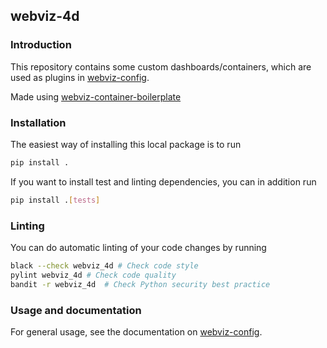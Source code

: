 ## webviz-4d

### Introduction

This repository contains some custom dashboards/containers, which are used as
plugins in [webviz-config](https://github.com/equinor/webviz-config).

Made using [webviz-container-boilerplate](https://github.com/equinor/webviz-container-boilerplate)


### Installation

The easiest way of installing this local package is to run
```bash
pip install .
```

If you want to install test and linting dependencies, you can in addition run
```bash
pip install .[tests]
```

### Linting

You can do automatic linting of your code changes by running
```bash
black --check webviz_4d # Check code style
pylint webviz_4d # Check code quality
bandit -r webviz_4d  # Check Python security best practice
```

### Usage and documentation

For general usage, see the documentation on
[webviz-config](https://github.com/equinor/webviz-config).
